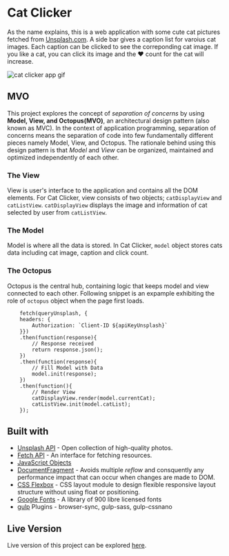 # Cat Clicker
As the name explains, this is a web application with some cute cat pictures fetched from [Unsplash.com](https://unsplash.com/). A side bar gives a caption list for varoius cat images. Each caption can be clicked to see the correponding cat image. If you like a cat, you can click its image and the <span>&hearts;</span> count for the cat will increase.

<img src="catclicker.gif" alt="cat clicker app gif">

## MVO
This project explores the concept of _separation of concerns_ by using **Model, View, and Octopus(MVO)**, an architectural design pattern (also known as MVC). In the context of application programming, separation of concerns means the separation of code into few fundamentally different pieces namely Model, View, and Octopus. The rationale behind using this design pattern is that _Model_ and _View_ can be organized, maintained and optimized 
independently of each other.

### The View
View is user's interface to the application and contains all the DOM elements. For Cat Clicker, view consists of two objects; `catDisplayView` and `catListView`. `catDisplayView` displays the image and information of cat selected by user from `catListView`.

### The Model
Model is where all the data is stored. In Cat Clicker, `model` object stores cats data including cat image, caption and click count.

### The Octopus
Octopus is the central hub, containing logic that keeps model and view connected to each other. Following snippet is an expample exhibiting the role of `octopus` object when the page first loads.

```
    fetch(queryUnsplash, {
    headers: {
        Authorization: `Client-ID ${apiKeyUnsplash}`
    }})
    .then(function(response){
        // Response received
        return response.json();
    })
    .then(function(response){
        // Fill Model with Data
        model.init(response);
    })
    .then(function(){
        // Render View
        catDisplayView.render(model.currentCat);
        catListView.init(model.catList);
    });
```

## Built with
- [Unsplash API](https://unsplash.com/developers) - Open collection of high-quality photos.
- [Fetch API](https://developer.mozilla.org/en-US/docs/Web/API/Fetch_API) - An interface for fetching resources.
- [JavaScript Objects](https://www.w3schools.com/js/js_object_definition.asp)
- [DocumentFragment](https://developer.mozilla.org/en-US/docs/Web/API/DocumentFragment) - Avoids multiple _reflow_ and consquently any performance impact that can occur when changes are made to DOM.
- [CSS Flexbox](https://www.w3schools.com/css/css3_flexbox.asp) -  CSS layout module to design flexible responsive layout structure without using float or positioning.
- [Google Fonts](https://fonts.google.com/) - A library of 900 libre licensed fonts
- [gulp](https://www.npmjs.com/package/gulp) Plugins - browser-sync, gulp-sass, gulp-cssnano

## Live Version
Live version of this project can be explored [here](https://ssaleem.github.io/Cat-Clicker/).
